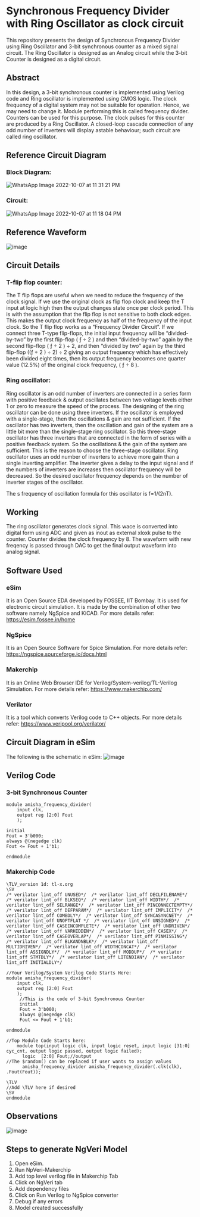 # Synchronous Frequency Divider with Ring Oscillator as clock circuit
This repository presents the design of Synchronous Frequency Divider using Ring Oscillator and 3-bit synchronous counter as a mixed signal circuit.
The Ring Oscillator is designed as an Analog circuit while the 3-bit Counter is designed as a digital circuit. 

## Abstract
In this design, a 3-bit synchronous counter is implemented using Verilog code and Ring oscillator is implemented using CMOS logic. The clock frequency of a digital system may not be suitable for operation. Hence, we may need to change it. Module performing this is called frequency divider. Counters can be used for this purpose. The clock pulses for this counter are produced by a Ring Oscillator. A closed-loop cascade connection of any odd number of inverters will display astable behaviour; such circuit are called ring oscillator.

## Reference Circuit Diagram
### Block Diagram:
![WhatsApp Image 2022-10-07 at 11 31 21 PM](https://user-images.githubusercontent.com/84026974/194621295-fb090a5c-296e-43f9-87bf-b8ea8cf9355d.jpeg)

### Circuit:
![WhatsApp Image 2022-10-07 at 11 18 04 PM](https://user-images.githubusercontent.com/84026974/194619431-5e641680-1ffc-4b4b-a1b0-dc936194e321.jpeg)

## Reference Waveform
![image](https://user-images.githubusercontent.com/84026974/194621411-6eead154-528c-4e2a-a68f-8f2e5b51a850.png)

## Circuit Details
### T-flip flop counter:
The T flip flops are useful when we need to reduce the frequency of the clock signal. If we use the original clock as flip flop clock and keep the T input at logic high then the output changes state once per clock period. This is with the assumption that the flip flop is not sensitive to both clock edges. This makes the output clock frequency as half of the frequency of the input clock. So the T flip flop works as a “Frequency Divider Circuit”.
If we connect three T-type flip-flops, the initial input frequency will be “divided-by-two” by the first flip-flop ( ƒ ÷ 2 ) and then “divided-by-two” again by the second flip-flop ( ƒ ÷ 2 ) ÷ 2, and then “divided by two” again by the third flip-flop ((ƒ ÷ 2 ) ÷ 2) ÷ 2 giving an output frequency which has effectively been divided eight times, then its output frequency becomes one quarter value (12.5%) of the original clock frequency, (  ƒ ÷ 8 ).

### Ring oscillator:
Ring oscillator is an odd number of inverters are connected in a series form with positive feedback & output oscillates between two voltage levels either 1 or zero to measure the speed of the process. The designing of the ring oscillator can be done using three inverters. If the oscillator is employed with a single-stage, then the oscillations & gain are not sufficient. If the oscillator has two inverters, then the oscillation and gain of the system are a little bit more than the single-stage ring oscillator. So this three-stage oscillator has three inverters that are connected in the form of series with a positive feedback system. So the oscillations & the gain of the system are sufficient. This is the reason to choose the three-stage oscillator.
Ring oscillator uses an odd number of inverters to achieve more gain than a single inverting amplifier. The inverter gives a delay to the input signal and if the numbers of inverters are increases then oscillator frequency will be decreased. So the desired oscillator frequency depends on the number of inverter stages of the oscillator.


The s frequency of oscillation formula for this oscillator is f=1/(2nT).

## Working
The ring oscillator generates clock signal. This wace is converted into digital form using ADC and given as inout as external xloxk pulse to the counter. Counter divides the clock frequency by 8. The waveform with new freqency is passed through DAC to get the final output waveform into analog signal.

## Software Used
### eSim
It is an Open Source EDA developed by FOSSEE, IIT Bombay.
It is used for electronic circuit simulation. It is made by the combination of other two software namely NgSpice and KiCAD.
For more details refer: https://esim.fossee.in/home 

### NgSpice
It is an Open Source Software for Spice Simulation.
For more details refer: https://ngspice.sourceforge.io/docs.html 

### Makerchip
It is an Online Web Browser IDE for Verilog/System-verilog/TL-Verilog Simulation.
For more details refer: https://www.makerchip.com/ 

### Verilator
It is a tool which converts Verilog code to C++ objects.
For more details refer: https://www.veripool.org/verilator/ 

## Circuit Diagram in eSim

The following is the schematic in eSim:
![image](https://user-images.githubusercontent.com/84026974/194596033-0b124063-a7d6-4929-b6a3-65bf616dfdff.png)

## Verilog Code
### 3-bit Synchronous Counter

```
module amisha_frequency_divider(
    input clk,
    output reg [2:0] Fout
    );
	 
initial
Fout = 3'b000;
always @(negedge clk)
Fout <= Fout + 1'b1;

endmodule
```

### Makerchip Code

```
\TLV_version 1d: tl-x.org
\SV
/* verilator lint_off UNUSED*/  /* verilator lint_off DECLFILENAME*/  /* verilator lint_off BLKSEQ*/  /* verilator lint_off WIDTH*/  /* verilator lint_off SELRANGE*/  /* verilator lint_off PINCONNECTEMPTY*/  /* verilator lint_off DEFPARAM*/  /* verilator lint_off IMPLICIT*/  /* verilator lint_off COMBDLY*/  /* verilator lint_off SYNCASYNCNET*/  /* verilator lint_off UNOPTFLAT */  /* verilator lint_off UNSIGNED*/  /* verilator lint_off CASEINCOMPLETE*/  /* verilator lint_off UNDRIVEN*/  /* verilator lint_off VARHIDDEN*/  /* verilator lint_off CASEX*/  /* verilator lint_off CASEOVERLAP*/  /* verilator lint_off PINMISSING*/ /* verilator lint_off BLKANDNBLK*/  /* verilator lint_off MULTIDRIVEN*/  /* verilator lint_off WIDTHCONCAT*/  /* verilator lint_off ASSIGNDLY*/  /* verilator lint_off MODDUP*/  /* verilator lint_off STMTDLY*/  /* verilator lint_off LITENDIAN*/  /* verilator lint_off INITIALDLY*/ 

//Your Verilog/System Verilog Code Starts Here:
module amisha_frequency_divider(
    input clk,
    output reg [2:0] Fout
    );
	 //This is the code of 3-bit Synchronous Counter
	 initial
	 Fout = 3'b000;
	 always @(negedge clk)
	 Fout <= Fout + 1'b1;

endmodule

//Top Module Code Starts here:
	module top(input logic clk, input logic reset, input logic [31:0] cyc_cnt, output logic passed, output logic failed);
      logic  [2:0] Fout;//output
//The $random() can be replaced if user wants to assign values
      amisha_frequency_divider amisha_frequency_divider(.clk(clk), .Fout(Fout));
	
\TLV
//Add \TLV here if desired                                     
\SV
endmodule
```

## Observations
![image](https://user-images.githubusercontent.com/84026974/194597492-ab7cb4a3-0af2-4790-8261-d33fe021e2ee.png)

## Steps to generate NgVeri Model
1. Open eSim.
2. Run NpVeri-Makerchip
3. Add top level verilog file in Makerchip Tab
4. Click on NgVeri tab
5. Add dependency files
6. Click on Run Verilog to NgSpice converter
7. Debug if any errors
8. Model created successfully 

